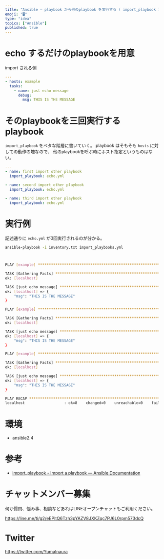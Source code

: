 ```yaml
---
title: "Ansible — playbook から他のplaybook を実行する ( import_playbook )"
emoji: "🖥"
type: "idea"
topics: ["Ansible"]
published: true
---
```


# echo するだけのplaybookを用意

import される側

```echo.yml
---
- hosts: example
  tasks:
    - name: just echo message
      debug:
        msg: THIS IS THE MESSAGE

```

# そのplaybookを三回実行するplaybook

 `import_playbook` をベタな階層に書いていく。
playbook はそもそも `hosts` に対しての動作の塊なので、 他のplaybookを呼ぶ時にホスト指定というものはない。

```import_playbooks.yml
---
- name: first import other playbook
  import_playbook: echo.yml

- name: second import other playbook
  import_playbook: echo.yml

- name: third import other playbook 
  import_playbook: echo.yml

```

# 実行例

記述通りに `echo.yml` が3回実行されるのが分かる。

```bash
ansible-playbook -i inventory.txt import_playbooks.yml
```

```bash


PLAY [example] ***********************************************************************************************************************************

TASK [Gathering Facts] ***************************************************************************************************************************
ok: [localhost]

TASK [just echo message] *************************************************************************************************************************
ok: [localhost] => {
    "msg": "THIS IS THE MESSAGE"
}

PLAY [example] ***********************************************************************************************************************************

TASK [Gathering Facts] ***************************************************************************************************************************
ok: [localhost]

TASK [just echo message] *************************************************************************************************************************
ok: [localhost] => {
    "msg": "THIS IS THE MESSAGE"
}

PLAY [example] ***********************************************************************************************************************************

TASK [Gathering Facts] ***************************************************************************************************************************
ok: [localhost]

TASK [just echo message] *************************************************************************************************************************
ok: [localhost] => {
    "msg": "THIS IS THE MESSAGE"
}

PLAY RECAP ***************************************************************************************************************************************
localhost                  : ok=8    changed=0    unreachable=0    failed=0
```

# 環境

- ansible2.4

# 参考

- [import_playbook - Import a playbook — Ansible Documentation](https://docs.ansible.com/ansible/2.5/modules/import_playbook_module.html)








<!-- Update From Qiita API -->

# チャットメンバー募集


何か質問、悩み事、相談などあればLINEオープンチャットもご利用ください。

https://line.me/ti/g2/eEPltQ6Tzh3pYAZV8JXKZqc7PJ6L0rpm573dcQ





# Twitter


https://twitter.com/YumaInaura


<!-- Update From Qiita API -->


